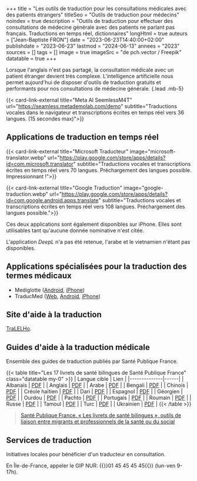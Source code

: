 +++
title = "Les outils de traduction pour les consultations médicales avec des patients étrangers"
titleSeo = "Outils de traduction pour médecins"
noindex = true
description = "Outils de traduction pour effectuer des consultations de médecine générale avec des patients ne parlant pas français. Traductions en temps réel, dictionnaires"
longHtml = true
auteurs = ["Jean-Baptiste FRON"]
date = "2023-06-23T14:40:00+02:00"
publishdate = "2023-06-23"
lastmod = "2024-06-13"
annees = "2023"
sources = []
tags = []
image = true
imageSrc = "de pch.vector / Freepik"
datatable = true
+++

Lorsque l'anglais n'est pas partagé, la consultation médicale avec un patient étranger devient très complexe. L'intelligence artificielle nous permet aujourd'hui de disposer d'outils de traduction gratuits et performants pour nos consultations de médecine générale.
{.lead .mb-5}

{{< card-link-external title="Meta AI SeemlessM4T" url="https://seamless.metademolab.com/demo" subtitle="Traductions vocales dans le navigateur et transcriptions écrites en temps réel vers 36 langues. (15 secondes max)">}}

## Applications de traduction en temps réel

{{< card-link-external title="Microsoft Traducteur" image="microsoft-translator.webp" url="https://play.google.com/store/apps/details?id=com.microsoft.translator" subtitle="Traductions vocales et transcriptions écrites en temps réel vers 70 langues. Préchargement des langues possible. Impressionnant !">}}

{{< card-link-external title="Google Traduction" image="google-traduction.webp" url="https://play.google.com/store/apps/details?id=com.google.android.apps.translate" subtitle="Traductions vocales et transcriptions écrites en temps réel vers 108 langues. Préchargement des langues possible.">}}

Ces deux applications sont également disponibles sur iPhone. Elles sont utilisables tant qu'aucune donnée nominative n'est citée.

L'application *DeepL* n'a pas été retenue, l'arabe et le vietnamien n'étant pas disponibles.

## Applications spécialisées pour la traduction des termes médicaux

- Mediglotte ([Android](https://play.google.com/store/search?q=mediglotte&c=apps), [iPhone](https://apps.apple.com/fr/app/mediglotte/id1530674172))
- TraducMed ([Web](http://www.traducmed.fr/), [Android](https://play.google.com/store/apps/details?id=fr.bilog.traducmed&hl=fr), [iPhone](https://apps.apple.com/us/app/traducmed/id1072676163))

## Site d'aide à la traduction

[TraLELHo](https://www.tralelho.fr/tradhosp.html).

## Guides d'aide à la traduction médicale

Ensemble des guides de traduction publiés par Santé Publique France.

{{< table title="Les 17 livrets de santé bilingues de Santé Publique France" class="datatable my-0" >}}
| Langue cible | Lien |
|--------------|------|
| Albanais  | [PDF](https://www.santepubliquefrance.fr/docs/livret-de-sante-bilingue-francais-albanais) |
| Anglais  | [PDF](https://www.santepubliquefrance.fr/docs/livret-de-sante-bilingue-francais-anglais) |
| Arabe  | [PDF](https://www.santepubliquefrance.fr/docs/livret-de-sante-bilingue-francais-arabe) |
| Bengali    | [PDF](https://www.santepubliquefrance.fr/docs/livret-de-sante-bilingue-francais-bengali) |
| Chinois  | [PDF](https://www.santepubliquefrance.fr/docs/livret-de-sante-bilingue-francais-chinois) |
| Créole haïtien  | [PDF](https://www.santepubliquefrance.fr/docs/livret-de-sante-bilingue-francais-creole-haitien) |
| Dari    | [PDF](https://www.santepubliquefrance.fr/docs/livret-de-sante-bilingue-francais-dari) |
| Espagnol    | [PDF](https://www.santepubliquefrance.fr/docs/livret-de-sante-bilingue-francais-espagnol) |
| Géorgien    | [PDF](https://www.santepubliquefrance.fr/docs/livret-de-sante-bilingue-francais-georgien) |
| Ourdou    | [PDF](https://www.santepubliquefrance.fr/docs/livret-de-sante-bilingue-francais-ourdou) |
| Pachto    | [PDF](https://www.santepubliquefrance.fr/docs/livret-de-sante-bilingue-francais-pachto) |
| Portugais  | [PDF](https://www.santepubliquefrance.fr/docs/livret-de-sante-bilingue-francais-portugais) |
| Roumain  | [PDF](https://www.santepubliquefrance.fr/docs/livret-de-sante-bilingue-francais-roumain) |
| Russe    | [PDF](https://www.santepubliquefrance.fr/docs/livret-de-sante-bilingue-francais-russe) |
| Tamoul    | [PDF](https://www.santepubliquefrance.fr/docs/livret-de-sante-bilingue-francais-tamoul) |
| Turc  | [PDF](https://www.santepubliquefrance.fr/docs/livret-de-sante-bilingue-francais-turc) |
| Ukrainien    | [PDF](https://www.santepubliquefrance.fr/docs/livret-de-sante-bilingue-francais-ukrainien) |
{{< /table >}}

> [Santé Publique France. « Les livrets de santé bilingues », outils de liaison entre migrants et professionnels de la santé ou du social](https://www.santepubliquefrance.fr/revues/les-livrets-de-sante-bilingues-outils-de-liaison-entre-migrants-et-professionnels-de-la-sante-ou-du-social)

## Services de traduction

Initiatives locales pour bénéficier d'un traducteur en consultation.

En Île-de-France, appeler le GIP NUR: {{<phone>}}01 45 45 45 45{{</phone>}} (lun-ven 9-17h).
